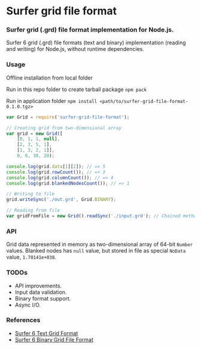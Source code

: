 # Surfer grid file format

### Surfer grid (.grd) file format implementation for Node.js.

Surfer 6 grid (.grd) file formats (text and binary) implementation (reading and writing) for Node.js, without runtime dependencies.

### Usage

Offline installation from local folder

Run in this repo folder to create tarball package
`npm pack`

Run in application folder
`npm install <path/to/surfer-grid-file-format-0.1.0.tgz>`

```javascript
var Grid = require('surfer-grid-file-format');

// Creating grid from two-dimensional array
var grid = new Grid([
    [0, 1, 1, null],
    [2, 3, 5, 1],
    [1, 3, 2, 1]],
    0, 0, 30, 20);

console.log(grid.data[1][2]); // => 5
console.log(grid.rowCount()); // => 3
console.log(grid.columnCount()); // => 4
console.log(grid.blankedNodesCount()); // => 1

// Writing to file
grid.writeSync('./out.grd', Grid.BINARY);

// Reading from file
var gridFromFile = new Grid().readSync('./input.grd'); // Chained method call
```

### API
Grid data represented in memory as two-dimensional array of 64-bit `Number` values. Blanked nodes
has `null` value, but stored in file as special `NoData` value, `1.70141e+038`.

### TODOs
* API improvements.
* Input data validation.
* Binary format support.
* Async I/O.

### References
* [Surfer 6 Text Grid Format](http://surferhelp.goldensoftware.com/topics/ascii_grid_file_format.htm)
* [Surfer 6 Binary Grid File Format](http://surferhelp.goldensoftware.com/topics/surfer_6_grid_file_format.htm)
